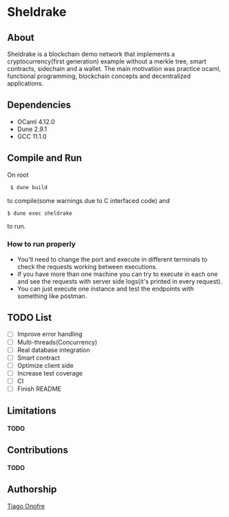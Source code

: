 # Sheldrake

## About
Sheldrake is a blockchain demo network that implements a cryptocurrency(first generation) example without a merkle tree, smart contracts, sidechain and a wallet. The main motivation was practice ocaml, functional programming, blockchain concepts and decentralized applications.

## Dependencies
- OCaml 4.12.0
- Dune 2.9.1
- GCC 11.1.0

## Compile and Run

On root
```bash
 $ dune build
```
to compile(some warnings due to C interfaced code) and
```bash
$ dune exec sheldrake
```
to run.

### How to run properly
 - You'll need to change the port and execute in different terminals to check the requests working between executions.
 - If you have more than one machine you can try to execute in each one and see the requests with server side logs(it's printed in every request).
 - You can just execute one instance and test the endpoints with something like postman.
 
## TODO List
- [ ] Improve error handling
- [ ] Multi-threads(Concurrency)
- [ ] Real database integration
- [ ] Smart contract
- [ ] Optimize client side
- [ ] Increase test coverage
- [ ] CI
- [ ] Finish README

## Limitations
#### TODO

## Contributions
#### TODO

## Authorship
[Tiago Onofre](https://github.com/OnofreTZK)
